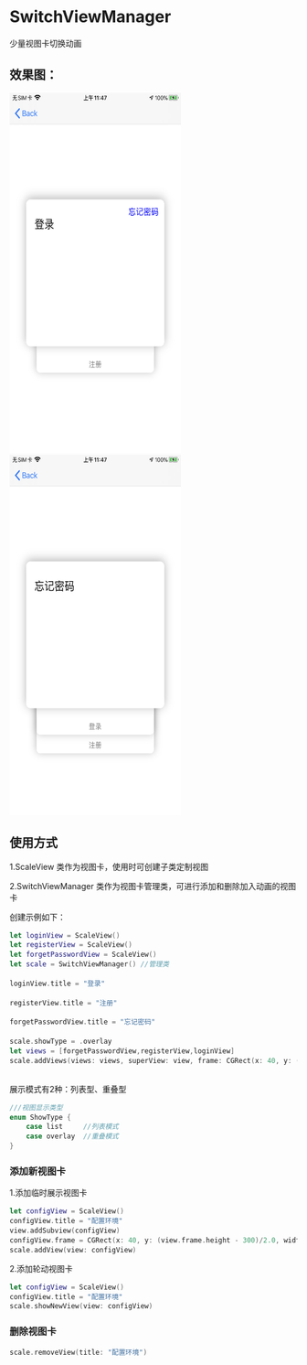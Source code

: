 # SwitchViewManager
少量视图卡切换动画

## 效果图：
<img src="https://github.com/CMlinksuccess/SwitchViewManager/blob/master/EffectDrawing/image1.PNG" width="300" height="630"><img src="https://github.com/CMlinksuccess/SwitchViewManager/blob/master/EffectDrawing/image2.PNG" width="300" height="630">


## 使用方式

1.ScaleView 类作为视图卡，使用时可创建子类定制视图

2.SwitchViewManager 类作为视图卡管理类，可进行添加和删除加入动画的视图卡

创建示例如下：
```swift
let loginView = ScaleView()
let registerView = ScaleView()
let forgetPasswordView = ScaleView()
let scale = SwitchViewManager() //管理类
    
loginView.title = "登录"

registerView.title = "注册"
        
forgetPasswordView.title = "忘记密码"

scale.showType = .overlay     
let views = [forgetPasswordView,registerView,loginView]
scale.addViews(views: views, superView: view, frame: CGRect(x: 40, y: (view.frame.height - 300)/2.0, width: view.frame.width - 80, height: 300))   
    
```

展示模式有2种：列表型、重叠型
```swift
///视图显示类型
enum ShowType {
    case list     //列表模式
    case overlay  //重叠模式
}
```

### 添加新视图卡
1.添加临时展示视图卡
```swift
let configView = ScaleView()
configView.title = "配置环境"
view.addSubview(configView)
configView.frame = CGRect(x: 40, y: (view.frame.height - 300)/2.0, width: view.frame.width - 80, height: 300)
scale.addView(view: configView)
```
2.添加轮动视图卡
```swift
let configView = ScaleView()
configView.title = "配置环境"
scale.showNewView(view: configView)
```
### 删除视图卡
```swift
scale.removeView(title: "配置环境")
```
